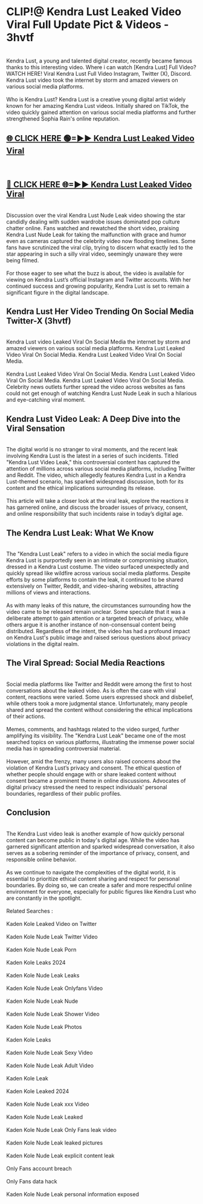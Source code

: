 # CLIP!@ Kendra Lust Leaked Video Viral Full Update Pict & Videos - 3hvtf
<br>
Kendra Lust, a young and talented digital creator, recently became famous thanks to this interesting video. Where i can watch [Kendra Lust] Full Video? WATCH HERE! Viral Kendra Lust Full Video Instagram, Twitter (X), Discord. Kendra Lust video took the internet by storm and amazed viewers on various social media platforms.
<br><br>
Who is Kendra Lust? Kendra Lust is a creative young digital artist widely known for her amazing Kendra Lust videos. Initially shared on TikTok, the video quickly gained attention on various social media platforms and further strengthened Sophia Rain's online reputation.
<br>
<h2><a href="https://bestclip.site?title=Kendra_Lust">🌐 CLICK HERE 🟢=►► Kendra Lust Leaked Video Viral</a></h2>
<br>
<h2><a href="https://bestclip.site?title=Kendra_Lust">🔴 CLICK HERE 🌐=►► Kendra Lust Leaked Video Viral</a></h2>
<br>
Discussion over the viral Kendra Lust Nude Leak video showing the star candidly dealing with sudden wardrobe issues dominated pop culture chatter online. Fans watched and rewatched the short video, praising Kendra Lust Nude Leak for taking the malfunction with grace and humor even as cameras captured the celebrity video now flooding timelines. Some fans have scrutinized the viral clip, trying to discern what exactly led to the star appearing in such a silly viral video, seemingly unaware they were being filmed.
<br><br>
For those eager to see what the buzz is about, the video is available for viewing on Kendra Lust’s official Instagram and Twitter accounts. With her continued success and growing popularity, Kendra Lust is set to remain a significant figure in the digital landscape.
<br>
<h2>Kendra Lust Her Video Trending On Social Media Twitter-X (3hvtf)</h2>
<br>
Kendra Lust video Leaked Viral On Social Media the internet by storm and amazed viewers on various social media platforms. Kendra Lust Leaked Video Viral On Social Media. Kendra Lust Leaked Video Viral On Social Media.
<br><br>
Kendra Lust Leaked Video Viral On Social Media. Kendra Lust Leaked Video Viral On Social Media. Kendra Lust Leaked Video Viral On Social Media. Celebrity news outlets further spread the video across websites as fans could not get enough of watching Kendra Lust Nude Leak in such a hilarious and eye-catching viral moment.
<br>
<h2>Kendra Lust Video Leak: A Deep Dive into the Viral Sensation</h2>
<br>
The digital world is no stranger to viral moments, and the recent leak involving Kendra Lust is the latest in a series of such incidents. Titled "Kendra Lust Video Leak," this controversial content has captured the attention of millions across various social media platforms, including Twitter and Reddit. The video, which allegedly features Kendra Lust in a Kendra Lust-themed scenario, has sparked widespread discussion, both for its content and the ethical implications surrounding its release.
<br><br>
This article will take a closer look at the viral leak, explore the reactions it has garnered online, and discuss the broader issues of privacy, consent, and online responsibility that such incidents raise in today’s digital age.
<br>
<h2>The Kendra Lust Leak: What We Know</h2>
<br>
The "Kendra Lust Leak" refers to a video in which the social media figure Kendra Lust is purportedly seen in an intimate or compromising situation, dressed in a Kendra Lust costume. The video surfaced unexpectedly and quickly spread like wildfire across various social media platforms. Despite efforts by some platforms to contain the leak, it continued to be shared extensively on Twitter, Reddit, and video-sharing websites, attracting millions of views and interactions.
<br><br>
As with many leaks of this nature, the circumstances surrounding how the video came to be released remain unclear. Some speculate that it was a deliberate attempt to gain attention or a targeted breach of privacy, while others argue it is another instance of non-consensual content being distributed. Regardless of the intent, the video has had a profound impact on Kendra Lust's public image and raised serious questions about privacy violations in the digital realm.
<br>
<h2>The Viral Spread: Social Media Reactions</h2>
<br>
Social media platforms like Twitter and Reddit were among the first to host conversations about the leaked video. As is often the case with viral content, reactions were varied. Some users expressed shock and disbelief, while others took a more judgmental stance. Unfortunately, many people shared and spread the content without considering the ethical implications of their actions.
<br><br>
Memes, comments, and hashtags related to the video surged, further amplifying its visibility. The "Kendra Lust Leak" became one of the most searched topics on various platforms, illustrating the immense power social media has in spreading controversial material.
<br><br>
However, amid the frenzy, many users also raised concerns about the violation of Kendra Lust’s privacy and consent. The ethical question of whether people should engage with or share leaked content without consent became a prominent theme in online discussions. Advocates of digital privacy stressed the need to respect individuals' personal boundaries, regardless of their public profiles.
<br>
<h2>Conclusion</h2>
<br>
The Kendra Lust video leak is another example of how quickly personal content can become public in today's digital age. While the video has garnered significant attention and sparked widespread conversation, it also serves as a sobering reminder of the importance of privacy, consent, and responsible online behavior.
<br><br>
As we continue to navigate the complexities of the digital world, it is essential to prioritize ethical content sharing and respect for personal boundaries. By doing so, we can create a safer and more respectful online environment for everyone, especially for public figures like Kendra Lust who are constantly in the spotlight.
<br><br>
Related Searches :
<br><br>
Kaden Kole Leaked Video on Twitter
<br><br>
Kaden Kole Nude Leak Twitter Video
<br><br>
Kaden Kole Nude Leak Porn
<br><br>
Kaden Kole Leaks 2024
<br><br>
Kaden Kole Nude Leak Leaks
<br><br>
Kaden Kole Nude Leak Onlyfans Video
<br><br>
Kaden Kole Nude Leak Nude
<br><br>
Kaden Kole Nude Leak Shower Video
<br><br>
Kaden Kole Nude Leak Photos
<br><br>
Kaden Kole Leaks
<br><br>
Kaden Kole Nude Leak Sexy Video
<br><br>
Kaden Kole Nude Leak Adult Video
<br><br>
Kaden Kole Leak
<br><br>
Kaden Kole Leaked 2024
<br><br>
Kaden Kole Nude Leak xxx Video
<br><br>
Kaden Kole Nude Leak Leaked
<br><br>
Kaden Kole Nude Leak Only Fans leak video
<br><br>
Kaden Kole Nude Leak leaked pictures
<br><br>
Kaden Kole Nude Leak explicit content leak
<br><br>
Only Fans account breach
<br><br>
Only Fans data hack
<br><br>
Kaden Kole Nude Leak personal information exposed